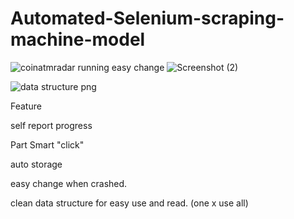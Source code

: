 # Automated-Selenium-scraping-machine-model
![coinatmradar running ](https://user-images.githubusercontent.com/117721475/205109385-e7ef9e30-4952-4ce6-8a75-5adbf6feb4e6.png)
easy change
![Screenshot (2)](https://user-images.githubusercontent.com/117721475/205111693-1e3707b3-dd89-4c31-9779-0d4215817d8b.png)


![data structure   png](https://user-images.githubusercontent.com/117721475/205110556-7383b6a3-71a9-498d-905f-60e1f2ff1a7c.png)

Feature

self report progress

Part Smart "click"

auto storage

easy change when crashed.

clean data structure for easy use and read.
(one x use all)





